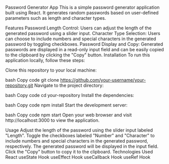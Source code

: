 
Password Generator App
This is a simple password generator application built using React. It generates random passwords based on user-defined parameters such as length and character types.

Features
Password Length Control: Users can adjust the length of the generated password using a slider input.
Character Type Selection: Users can choose to include numbers and special characters in the generated password by toggling checkboxes.
Password Display and Copy: Generated passwords are displayed in a read-only input field and can be easily copied to the clipboard by clicking the "Copy" button.
Installation
To run this application locally, follow these steps:

Clone this repository to your local machine:

bash
Copy code
git clone https://github.com/your-username/your-repository.git
Navigate to the project directory:

bash
Copy code
cd your-repository
Install the dependencies:

bash
Copy code
npm install
Start the development server:

bash
Copy code
npm start
Open your web browser and visit http://localhost:3000 to view the application.

Usage
Adjust the length of the password using the slider input labeled "Length".
Toggle the checkboxes labeled "Number" and "Character" to include numbers and special characters in the generated password, respectively.
The generated password will be displayed in the input field. Click the "Copy" button to copy it to the clipboard.
Technologies Used
React
useState Hook
useEffect Hook
useCallback Hook
useRef Hook